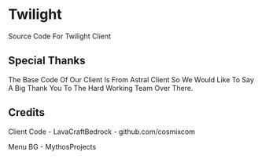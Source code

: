 # Twilight
Source Code For Twilight Client

## Special Thanks
The Base Code Of Our Client Is From Astral Client So We Would Like To Say A Big Thank You To The Hard Working Team Over There.

## Credits
Client Code - LavaCraftBedrock - github.com/cosmixcom

Menu BG - MythosProjects
